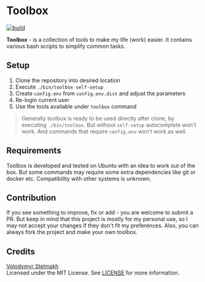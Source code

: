 # Toolbox
[![build](https://github.com/vstelmakh/toolbox/actions/workflows/build.yml/badge.svg)](https://github.com/vstelmakh/toolbox/actions)

**Toolbox** - is a collection of tools to make my life (work) easier. It contains various bash scripts to simplify common tasks.

## Setup
1. Clone the repository into desired location
2. Execute `./bin/toolbox self-setup`
3. Create `config.env` from `config.env.dist` and adjust the parameters
4. Re-login current user
5. Use the tools available under `toolbox` command

> Generally toolbox is ready to be used directly after clone, by executing `./bin/toolbox`.
> But without `self-setup` autocomplete won't work.
> And commands that require `config.env` won't work as well.

## Requirements
Toolbox is developed and tested on Ubuntu with an idea to work out of the box.
But some commands may require some extra dependencies like git or docker etc.
Compatibility with other systems is unknown.

## Contribution
If you see something to improve, fix or add - you are welcome to submit a PR.
But keep in mind that this project is mostly for my personal use, so I may not accept your changes if they don't fit my preferences.
Also, you can always fork the project and make your own toolbox.

## Credits
[Volodymyr Stelmakh](https://github.com/vstelmakh)  
Licensed under the MIT License. See [LICENSE](LICENSE) for more information. 
